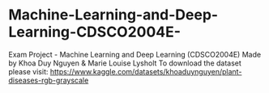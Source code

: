 # Machine-Learning-and-Deep-Learning-CDSCO2004E-
Exam Project - Machine Learning and Deep Learning (CDSCO2004E) Made by Khoa Duy Nguyen &amp; Marie Louise Lysholt
To download the dataset please visit: https://www.kaggle.com/datasets/khoaduynguyen/plant-diseases-rgb-grayscale
